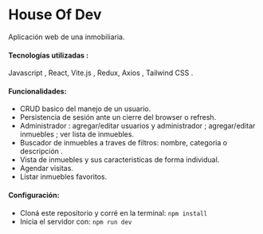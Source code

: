 # House Of Dev

<p>Aplicación web de una inmobiliaria.</p>

#### Tecnologías utilizadas :
<p>Javascript , React, Vite.js , Redux, Axios , Tailwind CSS .</p>

#### Funcionalidades:

- CRUD basico del manejo de un usuario.
- Persistencia de sesión ante un cierre del browser o refresh.
- Administrador : agregar/editar usuarios y administrador ; agregar/editar inmuebles ; ver lista de inmuebles.
- Buscador de inmuebles a traves de filtros: nombre, categoria o descripción .
- Vista de inmuebles y sus caracteristicas de forma individual.
- Agendar visitas.
- Listar inmuebles favoritos.


#### Configuración:
- Cloná este repositorio y corré en la terminal:
```npm install```
- Inicia el servidor con:
```npm run dev```
